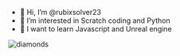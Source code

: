 - 👋 Hi, I’m @rubixsolver23
- 👀 I’m interested in Scratch coding and Python
- 🌱 I want to learn Javascript and Unreal engine


![diamonds](https://github.com/rubixsolver23/rubixsolver23/assets/135743528/a576380c-9d00-4774-b040-0393fe4e5368)

<!---
rubixsolver23/rubixsolver23 is a ✨ special ✨ repository because its `README.md` (this file) appears on your GitHub profile.
You can click the Preview link to take a look at your changes.
--->
